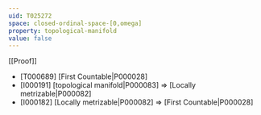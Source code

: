 ```yaml
---
uid: T025272
space: closed-ordinal-space-[0,omega]
property: topological-manifold
value: false
---
```

[[Proof]]

* [T000689] [First Countable|P000028]
* [I000191] [topological manifold|P000083] => [Locally metrizable|P000082]
* [I000182] [Locally metrizable|P000082] => [First Countable|P000028]


